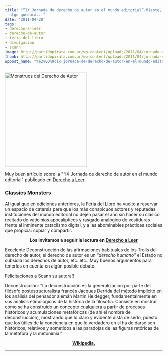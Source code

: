 ```yaml
---
title: "“IX Jornada de derecho de autor en el mundo editorial”-Miente, miente, que
  algo quedará..."
date: '2011-04-28'
tags:
- derecho-a-leer
- derecho-de-autor
- feria-del-libro
- divulgacion
- scann
image: http://partidopirata.com.ar/wp-content/uploads/2011/04/jornada-de-derecho-de-autor-en-la-feria-del-libro.jpg
thumb: http://partidopirata.com.ar/wp-content/uploads/2011/04/jornada-de-derecho-de-autor-en-la-feria-del-libro.jpg
wppost_name: "%e2%80%9cix-jornada-de-derecho-de-autor-en-el-mundo-editorial%e2%80%9d-miente-miente-que-algo-quedara"
---
```


<a href="http://partidopirata.com.ar/wp-content/uploads/2011/04/jornada-de-derecho-de-autor-en-la-feria-del-libro.jpg"><img class="size-medium wp-image-845" title="jornada-de-derecho-de-autor-en-la-feria-del-libro" src="http://partidopirata.com.ar/wp-content/uploads/2011/04/jornada-de-derecho-de-autor-en-la-feria-del-libro-262x300.jpg" alt="Monstruos del Derecho de Autor" width="262" height="300" /></a>


Muy buen artículo sobre la "“IX Jornada de derecho de autor en el mundo editorial" publicado en <a href="http://www.derechoaleer.org/2011/04/miente-miente-que-algo-quedara.html" target="_blank">Derecho a Leer</a>
<h3>Classics Monsters</h3>
Al igual que en ediciones anteriores, la <a href="http://www.el-libro.org.ar/">Feria del Libro</a> ha vuelto a reservar un espacio de catarsis para que los más conspicuos  actores y reputadas instituciones del mundo editorial no dejen pasar el  año sin hacer su clásico recitado de vaticinios apocalípticos y rasgado  analógico de vestiduras frente al inminente cataclismo digital, y a las  abominables prácticas sociales que propicia: copiar y compartir.
<p style="text-align: center;"><strong>Los invitamos a seguir la lectura en <a href="http://www.derechoaleer.org/2011/04/miente-miente-que-algo-quedara.html" target="_blank">Derecho a Leer</a></strong></p>
Excelente Deconstrucción de las afirmaciones habituales de los Trolls del derecho de autor, el derecho de autor es un<em> "derecho humano"</em> el Estado no subsidia los derechos de autor, etc. etc...Muy buenos argumentos para tenerlos en cuenta en algún posible debate.

Felicitaciones a Scann su autora!!

Deconstrucción:
"La deconstrucción es la generalización por parte del filósofo postestructuralista francés Jacques Derrida del método implícito en los análisis del pensador alemán Martin Heidegger, fundamentalmente en sus análisis etimológicos de la historia de la filosofía. Consiste en mostrar cómo se ha construido un concepto cualquiera a partir de procesos históricos y acumulaciones metafóricas (de ahí el nombre de deconstrucción), mostrando que lo claro y evidente dista de serlo, puesto que los útiles de la conciencia en que lo verdadero en sí ha de darse son históricos, relativos y sometidos a las paradojas de las figuras retóricas de la metáfora y la metonimia."
<p style="text-align: center;"><strong><a href="https://secure.wikimedia.org/wikipedia/es/wiki/Deconstrucci%C3%B3n" target="_blank">Wikipedia.</a></strong></p>


<hr />
